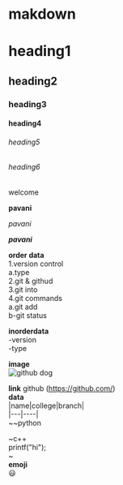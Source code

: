 # makdown
 # heading1
 ## heading2
 ### heading3
 #### heading4
 ###### heading5
 ###### heading6
 welcome 
 
 **pavani**
 
 *pavani*
 
 ***pavani***
 
 **order data**  
 1.version control  
 a.type  
  2.git & githud  
  3.git into  
 4.git commands   
  a.git add  
    b-git status
  
  **inorderdata**  
  -version   
  -type
  
  **image**  
  ![github dog](https://github.githubassets.com/images/modules/logos_page/Octocat.png)  
  
  **link**
  github (https://github.com/)  
  **data**  
  |name|college|branch|   
  |---|----|   
  ~~python
  
  ~c++  
  printf("hi");  
  ~   
  **emoji**  
  :smiley:
  
